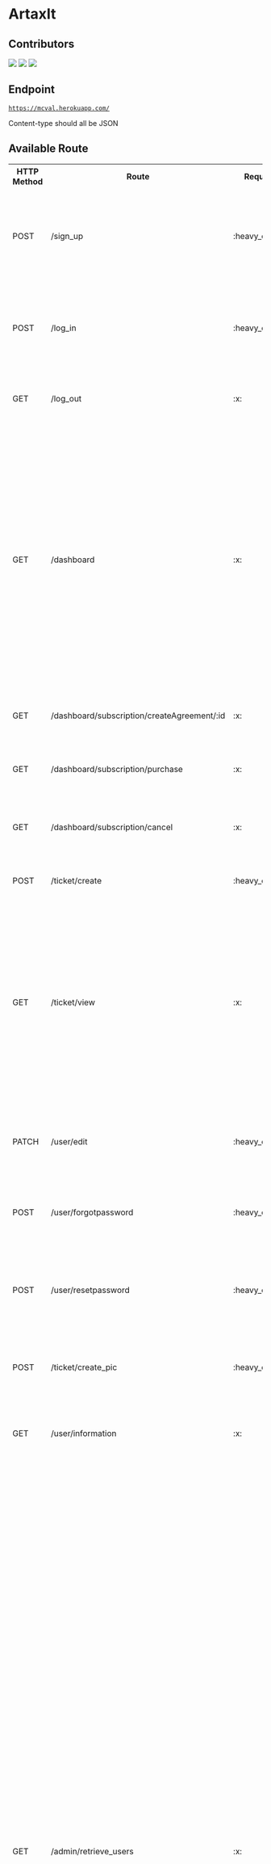 <h1>ArtaxIt</h1>

## Contributors

[![](https://avatars1.githubusercontent.com/u/35185555?s=50)](https://github.com/Duahau1)
[![](https://avatars.githubusercontent.com/u/68358647?s=50)](https://github.com/aliabediweb)
[![](https://avatars.githubusercontent.com/u/77358045?s=50)](https://github.com/juanluisja1)

## Endpoint

<code>https://mcval.herokuapp.com/</code>

Content-type should all be JSON

## Available Route 

<table>

<tr>
<th>
HTTP Method
</th>
 <th>
Route
</th>
 <th>
Request Body
</th>
<th>
Request Param
</th>
<th>
Example
</th>
 <th>
Response
</th>
</tr>

<tr>
<td>POST</td>
<td>/sign_up</td>
<td>:heavy_check_mark:</td>
<td>:x:</td>
<td>

```json
{
    "first_name":"test5",
    "last_name":"test5",
    "phone_number":2087418523,
    "company_name":"myCompany",
    "username":"test8",
    "password":"secured",
    "email":"myemail@gmail.com"
}
```
</td>
<td>
 
 ```json
 {
   "status": "good",
   "message": "User is created"
}
 ```
 </td>
 
</tr>
<tr>
<td>POST</td>
<td>/log_in</td>
<td>:heavy_check_mark:</td>
<td>:x:</td>
<td>
 
```json
{
   "username":"test8",
   "password":"secured"
}
```
</td>
<td>
 
 ```json
 {
    "status": "good",
    "username": "test8",
    "token":     "eyJhbGciOiJIUzI1NiIsInR5cCI6IkpXVCJ9.eyJ1c2VyX2lkIjoxNCwidXNlcm5hbWUiOiJ0ZXN0OCIsImNvbXBhbnlfbmFtZSI6Im15Q29tcGFueSIsImlhdCI6MTYxMjM5NzM3MywiZXhwIjoxNjEyNDgzNzczfQ.C0CRR1vQC_v-CY53GllZioRHMo05TC9gh_j4N2FJvZc",
    "user_role":"client"/"admin",
    "company_name": "myCompany",
    "message": "Logged in"
}
```
</td>
</tr>
<tr>
<td>GET</td>
<td>/log_out</td>
<td>:x:</td>
<td>:x:</td>
<td>

null

</td>
<td>

```json
{
    "status": "good",
    "message": "Logged out"
}
```
 </td>
</tr>

<tr>
<td>GET</td>
<td>/dashboard</td>
<td>:x:</td>
<td>:x:</td>
<td>

null

</td>
<td>

```json
{
    "subscription": {
        "status": "good",
        "plan_status": "Active",
        "userID": 14,
        "planName": "careBasic",
        "next_billing_day": "2021-01-31T07:00:00.000Z"
    },
    "trouble_ticket": {
        "status": "good",
        "ticket": [
            {
                "id": 1,
                "issue": "test1",
                "description": "test wrong",
                "datetime": "2021-02-01T08:46:52.000Z",
                "priority": 0,
                "status": 0,
                "customer": 14,
                "published_at": null,
                "created_by": null,
                "updated_by": null,
                "created_at": "2021-02-01T08:46:52.000Z",
                "updated_at": "2021-02-01T08:46:52.000Z",
                "image_link": null
            }
        ]
    }
}
```
 </td>
</tr>
<tr>
<td>GET</td>
<td>/dashboard/subscription/createAgreement/:id</td>
<td>:x:</td>
<td>:x:</td>
<td>

null

</td>
<td>

```json
{
    "url": "https://www.sandbox.paypal.com/cgi-bin/webscr?cmd=_express-checkout&token=EC-4073148070L"
}
```
 </td>
</tr>
 </td>
</tr>

<tr>
<td>GET</td>
<td>/dashboard/subscription/purchase</td>
<td>:x:</td>
<td>:x:</td>
<td>

null

</td>
<td>

```json
{
    "status": "good",
    "plan": "careBasic",
    "next_billing_day": "2021-01-31"
}
```
 </td>
</tr>

<tr>
<td>GET</td>
<td>/dashboard/subscription/cancel</td>
<td>:x:</td>
<td>:x:</td>
<td>

null

</td>
<td>

```json
{
    "status": "good",
    "message": "successfully delete your subscription"
}
```
 </td>
</tr>
<tr>

<td>POST</td>
<td>/ticket/create</td>
<td>:heavy_check_mark:</td>
<td>:x:</td>
<td>


```json
{
    "issue":"error in test5",
    "description":"something is wrong with the index file"
}
```

</td>
<td>

```json
{
     "status": "good",
     "message": "Ticket create successfully"
}
```
 </td>
</tr>
<tr>
<td>GET</td>
<td>/ticket/view</td>
<td>:x:</td>
<td>:x:</td>
<td>

null

</td>
<td>

```json
{
    "status": "good",
        "ticket": [
            {
                "id": 1,
                "issue": "test1",
                "description": "test wrong",
                "datetime": "2021-02-01T08:46:52.000Z",
                "priority": 0,
                "status": 0,
                "customer": 14,
                "published_at": null,
                "created_by": null,
                "updated_by": null,
                "created_at": "2021-02-01T08:46:52.000Z",
                "updated_at": "2021-02-01T08:46:52.000Z",
                "image_link": null
            }
        ]
}
```
 </td>
</tr>
<tr>
<td>PATCH</td>
<td>/user/edit</td>
<td>:heavy_check_mark:</td>
<td>:x:</td>
<td>


```json
{
 "first_name": "first",
 "last_name": "last",
 "phone_number": 22222,
 "company_name": "artaxIt"
}
```

</td>
<td>

```json
{
    "status": "good",
    "first_name": "first",
    "last_name": "last",
    "phone_number": 22222,
    "company_name": "artaxIt",
    "message": "Successfully update user info"
}
```
 </td>
</tr> 
<tr>
<td>POST</td>
<td>/user/forgotpassword</td>
<td>:heavy_check_mark:</td>
<td>:x:</td>
<td>


```json
{
 "email": "myemail@gmail.com",
 "username": "secured"
}
```

</td>
<td>

```json
{
     "status":"good",
     "message":"Check your email"
}
```
 </td>
</tr> 
<tr>
<td>POST</td>
<td>/user/resetpassword</td>
<td>:heavy_check_mark:</td>
<td>:heavy_check_mark:</td>
<td>

Body:

```json
{
 "password": "fgfggdgdfgdgdg"
}
```
Query:
?au=dsdsfsdfsdjhfskadjfhsdkfhsdfhsdfhksdfhsdlfsdfjkdshfsdhfsk
(append this after the request url)

</td>
<td>

```json
{
    "status": "good",
    "message": "Successfully update your password"
}
```
 </td>
</tr> 
<tr>

<td>POST</td>
<td>/ticket/create_pic</td>
<td>:heavy_check_mark:</td>
<td>:x:</td>
<td>

Form data
{
    "issue":"error in test5",
    "description":"something is wrong with the index file",
    "Image":file that user attaches
}


</td>
<td>

```json
{
     "status": "good",
     "message": "Ticket create successfully"
}
```
 </td>
</tr>

<tr>
<td>GET</td>
<td>/user/information</td>
<td>:x:</td>
<td>:x:</td>
<td>

null

</td>
<td>
 
```json
{
    "status": "good",
    "first_name": "test5",
    "last_name": "test5",
    "phone_number": "2087418523",
    "company_name": "myCompany"
}
```
 </td>
</tr>
<tr>
<td>GET</td>
<td>/admin/retrieve_users</td>
<td>:x:</td>
<td>:heavy_check_mark:</td>
<td>

?reload=1 if you want to refresh to get latest data,if you don't want to refresh, don't add it to the request url
?page=#pagenumber if you want to get a specific page, if not don't add it to the request url, just follow the url given in next and prev attribute

</td>
<td>
 
```json

    {
    "status": "good",
    "next": "http://localhost:3000/admin/retrieve_users?page=2",
    "prev": null,
    "totalPage": 2,
    "currentPage": 1,
    "users": [
        {
        "user_id": 50,
        "info": {
            "first_name": "A",
            "last_name": "L",
            "email": "ali@mcval.net",
            "company_name": "Artaxit",
            "phone_number": "a",
            "plan_id": "1",
            "next_billing_day": "2021-03-05T07:00:00.000Z",
            "tickets": [
                {
                    "ticket_id": 37,
                    "description": null,
                    "priority": 0,
                    "status": "open"
                },
                {
                    "ticket_id": 42,
                    "description": null,
                    "priority": 0,
                    "status": "open"
                },
                {
                    "ticket_id": 46,
                    "description": null,
                    "priority": 0,
                    "status": "open"
                },
                {
                    "ticket_id": 60,
                    "description": null,
                    "priority": 0,
                    "status": "open"
                }
            ]
        }
    },
       {
        "user_id": 50,
        "info": {
            "first_name": "A",
            "last_name": "L",
            "email": "ali@mcval.net",
            "company_name": "Artaxit",
            "phone_number": "a",
            "plan_id": "1",
            "next_billing_day": "2021-03-05T07:00:00.000Z",
            "tickets": [
                {
                    "ticket_id": 37,
                    "description": null,
                    "priority": 0,
                    "status": "open"
                },
                {
                    "ticket_id": 42,
                    "description": null,
                    "priority": 0,
                    "status": "open"
                },
                {
                    "ticket_id": 46,
                    "description": null,
                    "priority": 0,
                    "status": "open"
                },
                {
                    "ticket_id": 60,
                    "description": null,
                    "priority": 0,
                    "status": "open"
                }
            ]
        }
    }
    ]
}

```
 </td>
</tr>
<tr>
<td>POST</td>
<td>/admin/close_ticket</td>
<td>:heavy_check_mark:</td>
<td>:x:</td>
<td>

```json
{
   "ticket_id":1
}
```
</td>
<td>
 
```json
{
    "status": "good",
    "message": "The ticket is closed"
}
```
 </td>
</tr>
<tr>
<td>POST</td>
<td>/admin/remove_ticket</td>
<td>:heavy_check_mark:</td>
<td>:x:</td>
<td>

```json
{
   "ticket_id":1
}
```
</td>
<td>
 
```json
{
    "status": "good",
    "message": "The ticket is removed"
}
```
 </td>
</tr>
<tr>
<td>GET</td>
<td>/admin/get_tickets</td>
<td>:x:</td>
<td>:heavy_check_mark:</td>
<td>
?status=close or ?status=open, if you want to retrieve both open and closed tickets, you don't need to use this query string
</td>
<td>
 
```json
{
  
    "status": "good",
    "tickets": [
        {
            "ticket_id": 1,
            "customer": 14,
            "issue": "test1",
            "status": "close"
        },
        {
            "ticket_id": 2,
            "customer": 14,
            "issue": "test1",
            "status": "open"
        },
        {
            "ticket_id": 3,
            "customer": 14,
            "issue": "test1",
            "status": "open"
        }
              ]     
}
```
 </td>
</tr>
<td>GET</td>
<td>/admin/getselectedTickets/:ticket_id</td>
<td>:x:</td>
<td>:heavy_check_mark:</td>
<td>
For example: https://mcval.herokuapp.com/admin/getselectedTickets/25
</td>
<td>
 
```json
{
    "status": "good",
    "tickets": {
        "user_id": 14,
        "plan_id": "1",
        "next_billing_date": "2021-03-05T07:00:00.000Z",
        "first_name": "Ali",
        "last_name": "Next Client ",
        "phone_number": "123",
        "company_name": "Food served",
        "email": "myemail@gmail.com",
        "ticket_id": 1,
        "issue": "test1",
        "description": "test wrong",
        "priority": 0,
        "image_link": null,
        "status": "close"
    }
}

```
 </td>
</tr>
<tr>
<td>GET</td>
<td>/admin/getuser_info/:user_id</td>
<td>:x:</td>
<td>:heavy_check_mark:</td>
<td>
For example: https://mcval.herokuapp.com/admin/getuser_info/14
</td>
<td>
 
```json
{
        "user_id": 50,
        "info": {
            "first_name": "A",
            "last_name": "L",
            "email": "ali@mcval.net",
            "company_name": "Artaxit",
            "phone_number": "a",
            "plan_id": "1",
            "next_billing_day": "2021-03-05T07:00:00.000Z",
            "tickets": [
                {
                    "ticket_id": 37,
                    "description": null,
                    "priority": 0,
                    "status": "open"
                },
                {
                    "ticket_id": 42,
                    "description": null,
                    "priority": 0,
                    "status": "open"
                },
                {
                    "ticket_id": 46,
                    "description": null,
                    "priority": 0,
                    "status": "open"
                },
                {
                    "ticket_id": 60,
                    "description": null,
                    "priority": 0,
                    "status": "open"
                }
            ]
        }
    }

```
 </td>
</tr>
<tr>
<td>GET</td>
<td>/admin/getAll_Users</td>
<td>:x:</td>
<td>:heavy_check_mark:</td>
<td>
?status=open or status=close
</td>
<td>
 
```json
 {
    "status": "good",
    "user": [
        {
            "id": 2,
            "email": "test@test.com",
            "first_name": "test_customer",
            "company_name": "test"
        },
        {
            "id": 3,
            "email": "test@admin.com",
            "first_name": "test_admin",
            "company_name": "ArtaxIT"
        }, 
    ]
}
    

```
 </td>
</tr>
</table>

